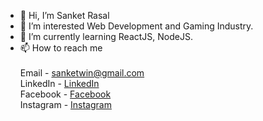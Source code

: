 - 👋 Hi, I’m Sanket Rasal
- 👀 I’m interested Web Development and Gaming Industry.
- 🌱 I’m currently learning ReactJS, NodeJS.
- 📫 How to reach me <br/><br/>
Email - sanketwin@gmail.com<br/>
LinkedIn - [LinkedIn](https://www.linkedin.com/in/sanket-rasal)<br/>
Facebook - [Facebook](https://www.facebook.com/nuked18)<br/>
Instagram - [Instagram](https://www.instagram.com/i_iz_sanket)


